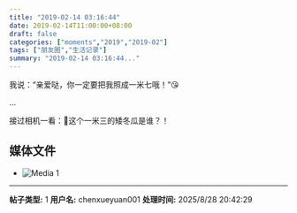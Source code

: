 ```yaml
---
title: "2019-02-14 03:16:44"
date: 2019-02-14T11:00:00+08:00
draft: false
categories: ["moments","2019","2019-02"]
tags: ["朋友圈","生活记录"]
summary: "2019-02-14 03:16:44..."
---
```


我说：“亲爱哒，你一定要把我照成一米七哦！”😘

…

接过相机一看：🥴这个一米三的矮冬瓜是谁？！

## 媒体文件

- ![Media 1](/Moments/photos/2019-02-14/201902140316440.jpg)

---

**帖子类型:** 1
**用户名:** chenxueyuan001
**处理时间:** 2025/8/28 20:42:29
